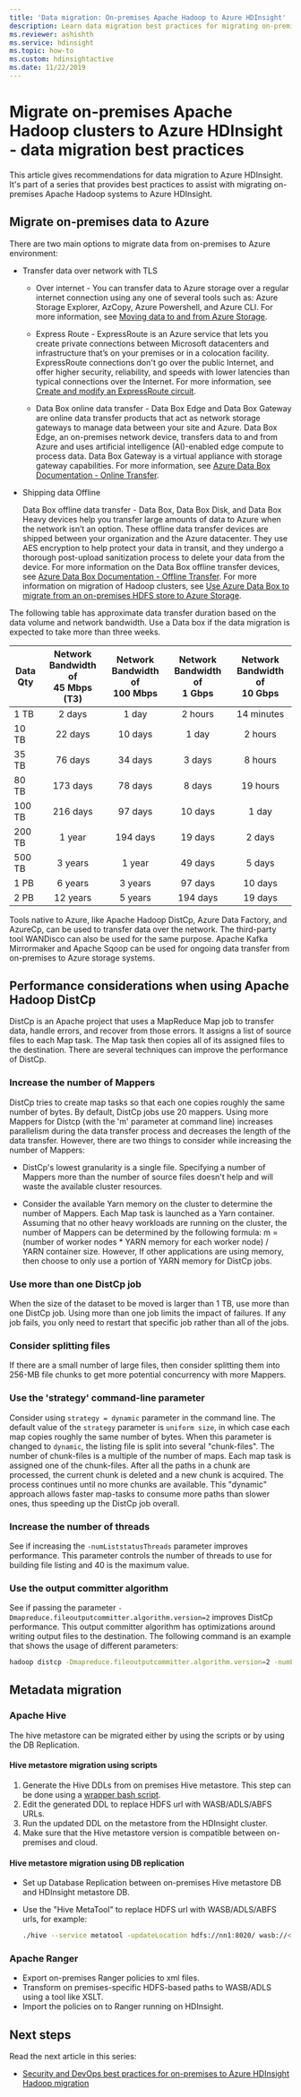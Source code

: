 ```yaml
---
title: 'Data migration: On-premises Apache Hadoop to Azure HDInsight'
description: Learn data migration best practices for migrating on-premises Hadoop clusters to Azure HDInsight.
ms.reviewer: ashishth
ms.service: hdinsight
ms.topic: how-to
ms.custom: hdinsightactive
ms.date: 11/22/2019
---
```


# Migrate on-premises Apache Hadoop clusters to Azure HDInsight - data migration best practices

This article gives recommendations for data migration to Azure HDInsight. It's part of a series that provides best practices to assist with migrating on-premises Apache Hadoop systems to Azure HDInsight.

## Migrate on-premises data to Azure

There are two main options to migrate data from on-premises to Azure environment:

* Transfer data over network with TLS
    * Over internet - You can transfer data to Azure storage over a regular internet connection using any one of several tools such as: Azure Storage Explorer, AzCopy, Azure Powershell, and Azure CLI. For more information, see [Moving data to and from Azure Storage](../../storage/common/storage-choose-data-transfer-solution.md).

    * Express Route - ExpressRoute is an Azure service that lets you create private connections between Microsoft datacenters and infrastructure that’s on your premises or in a colocation facility. ExpressRoute connections don't go over the public Internet, and offer higher security, reliability, and speeds with lower latencies than typical connections over the Internet. For more information, see [Create and modify an ExpressRoute circuit](../../expressroute/expressroute-howto-circuit-portal-resource-manager.md).

    * Data Box online data transfer - Data Box Edge and Data Box Gateway are online data transfer products that act as network storage gateways to manage data between your site and Azure. Data Box Edge, an on-premises network device, transfers data to and from Azure and uses artificial intelligence (AI)-enabled edge compute to process data. Data Box Gateway is a virtual appliance with storage gateway capabilities. For more information, see [Azure Data Box Documentation - Online Transfer](../../databox-online/index.yml).

* Shipping data Offline

    Data Box offline data transfer - Data Box, Data Box Disk, and Data Box Heavy devices help you transfer large amounts of data to Azure when the network isn’t an option. These offline data transfer devices are shipped between your organization and the Azure datacenter. They use AES encryption to help protect your data in transit, and they undergo a thorough post-upload sanitization process to delete your data from the device. For more information on the Data Box offline transfer devices, see [Azure Data Box Documentation - Offline Transfer](../../databox/index.yml). For more information on migration of Hadoop clusters, see [Use Azure Data Box to migrate from an on-premises HDFS store to Azure Storage](../../storage/blobs/data-lake-storage-migrate-on-premises-hdfs-cluster.md).

The following table has approximate data transfer duration based on the data volume and network bandwidth. Use a Data box if the data migration is expected to take more than three weeks.

|Data Qty | Network Bandwidth<br>of<br>**45 Mbps (T3)**|Network Bandwidth<br>of<br>**100 Mbps**|Network Bandwidth<br>of<br>**1 Gbps**|Network Bandwidth<br>of<br>**10 Gbps**|
|---|:---:|:---:|:---:|:---:|
|1 TB|2 days|1 day| 2 hours|14 minutes|
|10 TB|22 days|10 days|1 day|2 hours|
|35 TB|76 days|34 days|3 days|8 hours|
|80 TB|173 days|78 days|8 days|19 hours|
|100 TB|216 days|97 days|10 days|1 day|
|200 TB|1 year|194 days|19 days|2 days|
|500 TB|3 years|1 year|49 days|5 days|
|1 PB|6 years|3 years|97 days|10 days|
|2 PB|12 years|5 years|194 days|19 days|

Tools native to Azure, like Apache Hadoop  DistCp, Azure Data Factory, and AzureCp, can be used to transfer data over the network. The third-party tool WANDisco can also be used for the same purpose. Apache Kafka Mirrormaker and Apache Sqoop can be used for ongoing data transfer from on-premises to Azure storage systems.

## Performance considerations when using Apache Hadoop DistCp

DistCp is an Apache project that uses a MapReduce Map job to transfer data, handle errors, and recover from those errors. It assigns a list of source files to each Map task. The Map task then copies all of its assigned files to the destination. There are several techniques can improve the performance of DistCp.

### Increase the number of Mappers

DistCp tries to create map tasks so that each one copies roughly the same number of bytes. By default, DistCp jobs use 20 mappers. Using more Mappers for Distcp (with the 'm' parameter at command line) increases parallelism during the data transfer process and decreases the length of the data transfer. However, there are two things to consider while increasing the number of Mappers:

* DistCp's lowest granularity is a single file. Specifying a number of Mappers more than the number of source files doesn't help and will waste the available cluster resources.

* Consider the available Yarn memory on the cluster to determine the number of Mappers. Each Map task is launched as a Yarn container. Assuming that no other heavy workloads are running on the cluster, the number of Mappers can be determined by the following formula: m = (number of worker nodes \* YARN memory for each worker node) / YARN container size. However, If other applications are using memory, then choose to only use a portion of YARN memory for DistCp jobs.

### Use more than one DistCp job

When the size of the dataset to be moved is larger than 1 TB, use more than one DistCp job. Using more than one job limits the impact of failures. If any job fails, you only need to restart that specific job rather than all of the jobs.

### Consider splitting files

If there are a small number of large files, then consider splitting them into 256-MB file chunks to get more potential concurrency with more Mappers.

### Use the 'strategy' command-line parameter

Consider using `strategy = dynamic` parameter in the command line. The default value of the `strategy` parameter is `uniform size`, in which case each map copies roughly the same number of bytes. When this parameter is changed to `dynamic`, the listing file is split into several "chunk-files". The number of chunk-files is a multiple of the number of maps. Each map task is assigned one of the chunk-files. After all the paths in a chunk are processed, the current chunk is deleted and a new chunk is acquired. The process continues until no more chunks are available. This "dynamic" approach allows faster map-tasks to consume more paths than slower ones, thus speeding up the DistCp job overall.

### Increase the number of threads

See if increasing the `-numListstatusThreads` parameter improves performance. This parameter controls the number of threads to use for building file listing and 40 is the maximum value.

### Use the output committer algorithm

See if passing the parameter `-Dmapreduce.fileoutputcommitter.algorithm.version=2` improves DistCp performance. This output committer algorithm has optimizations around writing output files to the destination. The following command is an example that shows the usage of different parameters:

```bash
hadoop distcp -Dmapreduce.fileoutputcommitter.algorithm.version=2 -numListstatusThreads 30 -m 100 -strategy dynamic hdfs://nn1:8020/foo/bar wasb://<container_name>@<storage_account_name>.blob.core.windows.net/foo/
```

## Metadata migration

### Apache Hive

The hive metastore can be migrated either by using the scripts or by using the DB Replication.

#### Hive metastore migration using scripts

1. Generate the Hive DDLs from on premises Hive metastore. This step can be done using a [wrapper bash script](https://github.com/hdinsight/hdinsight.github.io/blob/master/hive/hive-export-import-metastore.md).
1. Edit the generated DDL to replace HDFS url with WASB/ADLS/ABFS URLs.
1. Run the updated DDL on the metastore from the HDInsight cluster.
1. Make sure that the Hive metastore version is compatible between on-premises and cloud.

#### Hive metastore migration using DB replication

- Set up Database Replication between on-premises Hive metastore DB and HDInsight metastore DB.
- Use the "Hive MetaTool" to replace HDFS url with WASB/ADLS/ABFS urls, for example:

    ```bash
    ./hive --service metatool -updateLocation hdfs://nn1:8020/ wasb://<container_name>@<storage_account_name>.blob.core.windows.net/
    ```

### Apache Ranger

- Export on-premises Ranger policies to xml files.
- Transform on premises-specific HDFS-based paths to WASB/ADLS using a tool like XSLT.
- Import the policies on to Ranger running on HDInsight.

## Next steps

Read the next article in this series:

- [Security and DevOps best practices for on-premises to Azure HDInsight Hadoop migration](apache-hadoop-on-premises-migration-best-practices-security-devops.md)